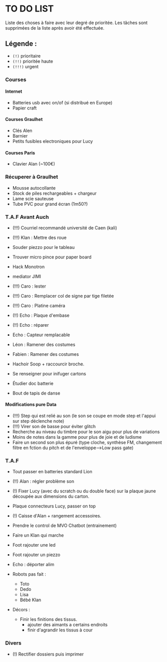 # TO DO LIST


Liste des choses à faire avec leur degré de prioritée. Les tâches sont supprimées de la liste après avoir été effectuée.

## Légende :

- `(!)` prioritaire
- `(!!)` prioritée haute
- `(!!!)` urgent


### Courses

#### Internet
- Batteries usb avec on/of (si distribué en Europe)
- Papier craft

#### Courses Graulhet
 - Clés Alen
 - Barnier
 - Petits fusibles electroniques pour Lucy

#### Courses Paris
 - Clavier Alan (~100€)

### Récuperer à Graulhet
- Mousse autocollante
- Stock de piles rechargeables + chargeur
- Lame scie sauteuse
- Tube PVC pour grand écran (1m50?)

### T.A.F Avant Auch

- (!!!) Courriel recommandé université de Caen (kali) 
- (!!!) Klan : Mettre des roue
- Souder piezzo pour le tableau
- Trouver micro pince pour paper board
- Hack Monotron
- mediator JIMI
- (!!!) Caro : lester
- (!!!) Caro : Remplacer col de signe par tige filetée
- (!!!) Caro : Platine caméra

- (!!) Echo : Plaque d'embase
- (!!) Echo : réparer
- Echo : Capteur remplacable

- Léon : Ramener des costumes
- Fabien : Ramener des costumes

- Hachoir Soop + raccourcir broche.
- Se renseigner pour inifuger cartons
- Étudier doc batterie
- Bout de tapis de danse

#### Modifications pure Data

- (!!!) Step qui est relié au son (le son se coupe en mode step et l'appui sur step déclenche note)
- (!!!) Virer son de basse pour éviter glitch
- Recherche au niveau du timbre pour le son aigu pour plus de variations
- Moins de notes dans la gamme pour plus de joie et de ludisme
- Faire un second son plus épuré (type cloche, synthèse FM, changement filtre en fction du pitch et de l'enveloppe-->Low pass gate)

### T.A.F


- Tout passer en batteries standard Lion
- (!!) Alan : régler problème son

- (!) Fixer Lucy (avec du scratch ou du double face) sur la plaque jaune découpée aux dimensions du carton.

- Plaque connecteurs Lucy, passer on top

- (!) Caisse d'Alan + rangement accessoires.
- Prendre le control de MVO Chatbot (entrainement)
- Faire un Klan qui marche
- Foot rajouter une led
- Foot rajouter un piezzo
- Echo : déporter alim
- Robots pas fait :
    - Toto
    - Dedo
    - Lisa
    - Bébé Klan
- Décors :
    - Finir les finitions des tissus.
        - ajouter des aimants a certains endroits
        - finir d'agrandir les tissus à cour

### Divers
- (!) Rectifier dossiers puis imprimer
